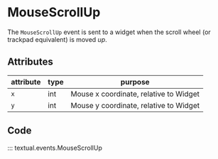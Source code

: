 # MouseScrollUp

The `MouseScrollUp` event is sent to a widget when the scroll wheel (or trackpad equivalent) is moved _up_.

## Attributes

| attribute | type | purpose                                |
|-----------|------|----------------------------------------|
| `x`       | int  | Mouse x coordinate, relative to Widget |
| `y`       | int  | Mouse y coordinate, relative to Widget |

## Code

::: textual.events.MouseScrollUp
